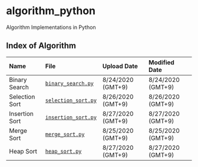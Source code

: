 # algorithm_python
Algorithm Implementations in Python

## Index of Algorithm
| **Name** | **File** | **Upload Date** | **Modified Date**
|:-------|:--------------------------------|:-----|:---------|
| Binary Search | [`binary_search.py`][binary_search] | 8/24/2020 (GMT+9) | 8/24/2020 (GMT+9) |
| Selection Sort | [`selection_sort.py`][selection_sort]| 8/26/2020 (GMT+9) | 8/26/2020 (GMT+9) |
| Insertion Sort | [`insertion_sort.py`][insertion_sort]| 8/27/2020 (GMT+9) | 8/27/2020 (GMT+9) |
| Merge Sort | [`merge_sort.py`][merge_sort]   | 8/25/2020 (GMT+9) | 8/25/2020 (GMT+9) |
| Heap Sort | [`heap_sort.py`][heap_sort]   | 8/27/2020 (GMT+9) | 8/27/2020 (GMT+9) |

<!---Reference Links-->
[binary_search]:../master/binary_search.py
[selection_sort]:../master/selection_sort.py
[insertion_sort]:../master/insertion_sort.py
[merge_sort]:../master/merge_sort.py
[heap_sort]:../master/heap_sort.py
